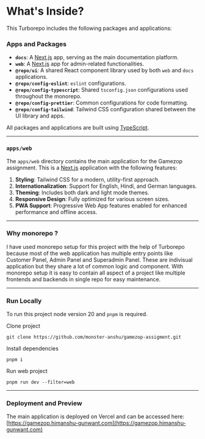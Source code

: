 # What's Inside?

This Turborepo includes the following packages and applications:

### Apps and Packages

- **`docs`**: A [Next.js](https://nextjs.org/) app, serving as the main documentation platform.
- **`web`**: A [Next.js](https://nextjs.org/) app for admin-related functionalities.
- **`@repo/ui`**: A shared React component library used by both `web` and `docs` applications.
- **`@repo/config-eslint`**: `eslint` configurations.
- **`@repo/config-typescript`**: Shared `tsconfig.json` configurations used throughout the monorepo.
- **`@repo/config-prettier`**: Common configurations for code formatting.
- **`@repo/config-tailwind`**: Tailwind CSS configuration shared between the UI library and apps.

All packages and applications are built using [TypeScript](https://www.typescriptlang.org/).

---

### `apps/web`

The `apps/web` directory contains the main application for the Gamezop assignment. This is a [Next.js](https://nextjs.org/) application with the following features:

1. **Styling**: Tailwind CSS for a modern, utility-first approach.
2. **Internationalization**: Support for English, Hindi, and German languages.
3. **Theming**: Includes both dark and light mode themes.
4. **Responsive Design**: Fully optimized for various screen sizes.
5. **PWA Support**: Progressive Web App features enabled for enhanced performance and offline access.

---

### Why monorepo ?

I have used monorepo setup for this project with the help of Turborepo because most of the web application has multiple entry points like Customer Panel, Admin Panel and Superadmin Panel.
These are indivisual application but they share a lot of common logic and component. With monorepo setup it is easy to contain all aspect of a project like multiple frontends and backends in single repo for easy maintenance.

---

### Run Locally

To run this project node version 20 and `pnpm` is required.

Clone project

```
git clone https://github.com/monster-anshu/gamezop-assigment.git
```

Install dependencies

```
pnpm i
```

Run web project

```
pnpm run dev --filter=web
```

---

### Deployment and Preview

The main application is deployed on Vercel and can be accessed here:  
[https://gamezop.himanshu-gunwant.com](https://gamezop.himanshu-gunwant.com)

